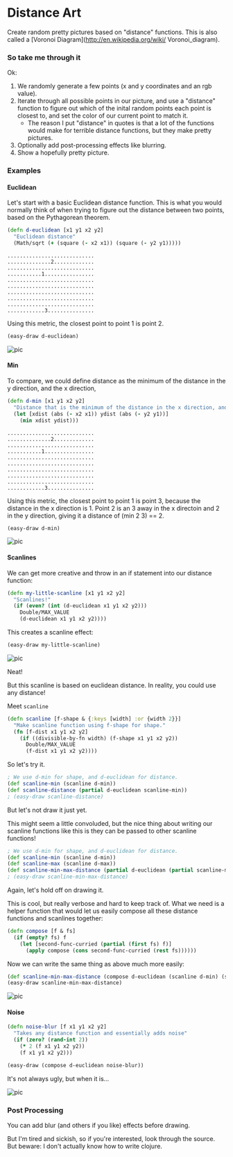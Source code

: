 Distance Art
============

Create random pretty pictures based on "distance" functions.
This is also called a [Voronoi Diagram](http://en.wikipedia.org/wiki/
Voronoi_diagram).

### So take me through it ###

Ok:

 1. We randomly generate a few points (x and y coordinates and an rgb
    value).
 2. Iterate through all possible points in our picture, and use a "distance"
    function to figure out which of the inital random points each point is
    closest to, and set the color of our current point to match it.
    - The reason I put "distance" in quotes is that a lot of the functions
      would make for terrible distance functions, but they make pretty
      pictures.
 3. Optionally add post-processing effects like blurring.
 4. Show a hopefully pretty picture.

### Examples ###

#### Euclidean ####

Let's start with a basic Euclidean distance function.  This is what you would
normally think of when trying to figure out the distance between two points,
based on the Pythagorean theorem.

```clojure
(defn d-euclidean [x1 y1 x2 y2]
  "Euclidean distance"
  (Math/sqrt (+ (square (- x2 x1)) (square (- y2 y1)))))
```

```
............................
..............2.............
............................
...........1................
............................
............................
............................
............................
............................
............3...............
```

Using this metric, the closest point to point 1 is point 2.

```clojure
(easy-draw d-euclidean)
```

![pic](/screenshots/d-euclidean.png)

#### Min ####

To compare, we could define distance as the minimum of the distance in the
y direction, and the x direction,


```clojure
(defn d-min [x1 y1 x2 y2]
  "Distance that is the minimum of the distance in the x direction, and the y"
  (let [xdist (abs (- x2 x1)) ydist (abs (- y2 y1))]
    (min xdist ydist)))
```

```
............................
..............2.............
............................
...........1................
............................
............................
............................
............................
............................
............3...............
```

Using this metric, the closest point to point 1 is point 3, because the
distance in the x direction is 1. Point 2 is an 3 away in the x directoin and 2
in the y direction, giving it a distance of (min 2 3) == 2.

```clojure
(easy-draw d-min)
```

![pic](/screenshots/d-min.png)

#### Scanlines ####

We can get more creative and throw in an if statement into our distance
function:

```clojure
(defn my-little-scanline [x1 y1 x2 y2]
  "Scanlines!"
  (if (even? (int (d-euclidean x1 y1 x2 y2)))
    Double/MAX_VALUE
    (d-euclidean x1 y1 x2 y2))))
```

This creates a scanline effect:

```clojure
(easy-draw my-little-scanline)
```

![pic](/screenshots/my-little-scanline.png)

Neat!

But this scanline is based on euclidean distance.  In reality, you could use
any distance!

Meet `scanline`
```clojure
(defn scanline [f-shape & {:keys [width] :or {width 2}}]
  "Make scanline function using f-shape for shape."
  (fn [f-dist x1 y1 x2 y2]
    (if ((divisible-by-fn width) (f-shape x1 y1 x2 y2))
      Double/MAX_VALUE
      (f-dist x1 y1 x2 y2))))
```

So let's try it.

```clojure
; We use d-min for shape, and d-euclidean for distance.
(def scanline-min (scanline d-min))
(def scanline-distance (partial d-euclidean scanline-min))
; (easy-draw scanline-distance)
```

But let's not draw it just yet.

This might seem a little convoluded, but the nice thing about writing our
scanline functions like this is they can be passed to other scanline functions!

```clojure
; We use d-min for shape, and d-euclidean for distance.
(def scanline-min (scanline d-min))
(def scanline-max (scanline d-max))
(def scanline-min-max-distance (partial d-euclidean (partial scanline-min scanline-max)))
; (easy-draw scanline-min-max-distance)
```

Again, let's hold off on drawing it.

This is cool, but really verbose and hard to keep track of.  What we need is
a helper function that would let us easily compose all these distance functions
and scanlines together:

```clojure
(defn compose [f & fs]
  (if (empty? fs) f
    (let [second-func-curried (partial (first fs) f)]
      (apply compose (cons second-func-curried (rest fs))))))
```

Now we can write the same thing as above much more easily:

```clojure
(def scanline-min-max-distance (compose d-euclidean (scanline d-min) (scanline d-max)))
(easy-draw scanline-min-max-distance)
```

![pic](/screenshots/scanline-min-max-distance.png)


#### Noise ####

```clojure
(defn noise-blur [f x1 y1 x2 y2]
  "Takes any distance function and essentially adds noise"
  (if (zero? (rand-int 2))
    (* 2 (f x1 y1 x2 y2))
    (f x1 y1 x2 y2)))
```

```clojure
(easy-draw (compose d-euclidean noise-blur))
```

It's not always ugly, but when it is...

![pic](/screenshots/d-euclidean-noise.png)

### Post Processing ###

You can add blur (and others if you like) effects before drawing.

But I'm tired and sickish, so if you're interested, look through the source.
But beware: I don't actually know how to write clojure.
